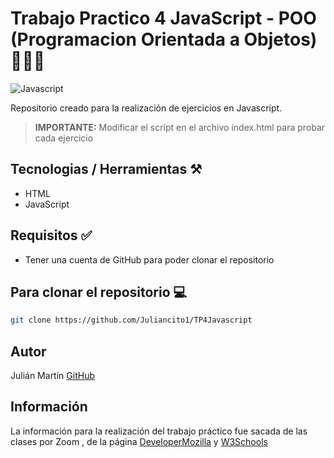 # Trabajo Practico 4 JavaScript - POO (Programacion Orientada a Objetos) 👨🏻‍💻

![Javascript](https://upload.wikimedia.org/wikipedia/commons/thumb/9/99/Unofficial_JavaScript_logo_2.svg/640px-Unofficial_JavaScript_logo_2.svg.png)

Repositorio creado para la realización de ejercicios en Javascript.

>**IMPORTANTE:** Modificar el script en el archivo index.html para probar cada ejercicio
## Tecnologias / Herramientas ⚒️

- HTML
- JavaScript

## Requisitos ✅
- Tener una cuenta de GitHub para poder clonar el repositorio

## Para clonar el repositorio 💻

```bash
git clone https://github.com/Juliancito1/TP4Javascript
```

## Autor 
Julián Martín [GitHub](https://github.com/Juliancito1)

## Información
La información para la realización del trabajo práctico fue sacada de las clases por Zoom , de la página [DeveloperMozilla](https://developer.mozilla.org/es/) y [W3Schools](https://www.w3schools.com/js/)